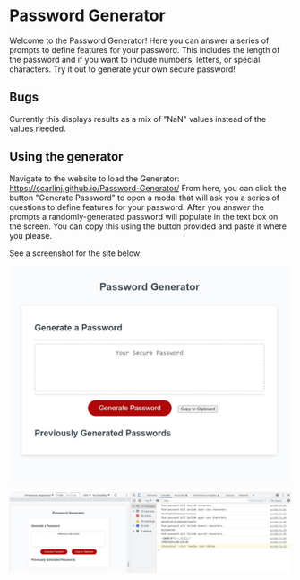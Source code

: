 # Password Generator

Welcome to the Password Generator!  Here you can answer a series of prompts to define features for your password.  This includes the length of the password and if you want to include numbers, letters, or special characters.  Try it out to generate your own secure password!

## Bugs

Currently this displays results as a mix of "NaN" values instead of the values needed.

## Using the generator

Navigate to the website to load the Generator: https://scarlinj.github.io/Password-Generator/
From here, you can click the button "Generate Password" to open a modal that will ask you a series of questions to define features for your password.  After you answer the prompts a randomly-generated password will populate in the text box on the screen.  You can copy this using the button provided and paste it where you please.

See a screenshot for the site below:

![Image of the password generator](./assets/images/Password%20Generator%20Screenshot.JPG "Password Generator")

![Image of password generator results](./assets/images/Password%20Generator%20Results%20Screen.JPG "Password Result")